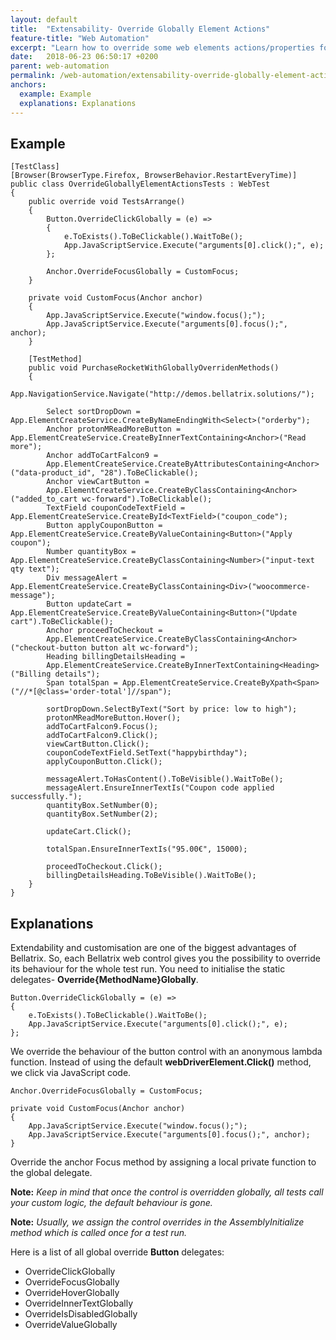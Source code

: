 ```yaml
---
layout: default
title:  "Extensability- Override Globally Element Actions"
feature-title: "Web Automation"
excerpt: "Learn how to override some web elements actions/properties for the whole tests execution."
date:   2018-06-23 06:50:17 +0200
parent: web-automation
permalink: /web-automation/extensability-override-globally-element-actions/
anchors:
  example: Example
  explanations: Explanations
---
```

Example
-------
```
[TestClass]
[Browser(BrowserType.Firefox, BrowserBehavior.RestartEveryTime)]
public class OverrideGloballyElementActionsTests : WebTest
{
    public override void TestsArrange()
    {
        Button.OverrideClickGlobally = (e) =>
        {
            e.ToExists().ToBeClickable().WaitToBe();
            App.JavaScriptService.Execute("arguments[0].click();", e);
        };

        Anchor.OverrideFocusGlobally = CustomFocus;
    }

    private void CustomFocus(Anchor anchor)
    {
        App.JavaScriptService.Execute("window.focus();");
        App.JavaScriptService.Execute("arguments[0].focus();", anchor);
    }

    [TestMethod]
    public void PurchaseRocketWithGloballyOverridenMethods()
    {
        App.NavigationService.Navigate("http://demos.bellatrix.solutions/");

        Select sortDropDown = App.ElementCreateService.CreateByNameEndingWith<Select>("orderby");
        Anchor protonMReadMoreButton = App.ElementCreateService.CreateByInnerTextContaining<Anchor>("Read more");
        Anchor addToCartFalcon9 = 
        App.ElementCreateService.CreateByAttributesContaining<Anchor>("data-product_id", "28").ToBeClickable();
        Anchor viewCartButton = 
        App.ElementCreateService.CreateByClassContaining<Anchor>("added_to_cart wc-forward").ToBeClickable();
        TextField couponCodeTextField = App.ElementCreateService.CreateById<TextField>("coupon_code");
        Button applyCouponButton = App.ElementCreateService.CreateByValueContaining<Button>("Apply coupon");
        Number quantityBox = App.ElementCreateService.CreateByClassContaining<Number>("input-text qty text");
        Div messageAlert = App.ElementCreateService.CreateByClassContaining<Div>("woocommerce-message");
        Button updateCart = App.ElementCreateService.CreateByValueContaining<Button>("Update cart").ToBeClickable();
        Anchor proceedToCheckout = 
        App.ElementCreateService.CreateByClassContaining<Anchor>("checkout-button button alt wc-forward");
        Heading billingDetailsHeading = 
        App.ElementCreateService.CreateByInnerTextContaining<Heading>("Billing details");
        Span totalSpan = App.ElementCreateService.CreateByXpath<Span>("//*[@class='order-total']//span");

        sortDropDown.SelectByText("Sort by price: low to high");
        protonMReadMoreButton.Hover();
        addToCartFalcon9.Focus();
        addToCartFalcon9.Click();
        viewCartButton.Click();
        couponCodeTextField.SetText("happybirthday");
        applyCouponButton.Click();

        messageAlert.ToHasContent().ToBeVisible().WaitToBe();
        messageAlert.EnsureInnerTextIs("Coupon code applied successfully.");
        quantityBox.SetNumber(0);
        quantityBox.SetNumber(2);

        updateCart.Click();

        totalSpan.EnsureInnerTextIs("95.00€", 15000);

        proceedToCheckout.Click();
        billingDetailsHeading.ToBeVisible().WaitToBe();
    }
}
```

Explanations
------------
Extendability and customisation are one of the biggest advantages of Bellatrix. So, each Bellatrix web control gives you the possibility to override its behaviour for the whole test run. You need to initialise the static delegates- **Override{MethodName}Globally**.
```
Button.OverrideClickGlobally = (e) =>
{
    e.ToExists().ToBeClickable().WaitToBe();
    App.JavaScriptService.Execute("arguments[0].click();", e);
};
```
We override the behaviour of the button control with an anonymous lambda function. Instead of using the default **webDriverElement.Click()** method, we click via JavaScript code.
```
Anchor.OverrideFocusGlobally = CustomFocus;

private void CustomFocus(Anchor anchor)
{
    App.JavaScriptService.Execute("window.focus();");
    App.JavaScriptService.Execute("arguments[0].focus();", anchor);
}
```
Override the anchor Focus method by assigning a local private function to the global delegate.

**Note:** *Keep in mind that once the control is overridden globally, all tests call your custom logic, the default behaviour is gone.*

**Note:** *Usually, we assign the control overrides in the AssemblyInitialize method which is called once for a test run.*

Here is a list of all global override **Button** delegates:
- OverrideClickGlobally
- OverrideFocusGlobally
- OverrideHoverGlobally
- OverrideInnerTextGlobally
- OverrideIsDisabledGlobally
- OverrideValueGlobally